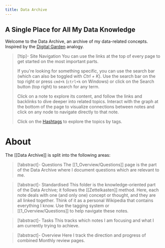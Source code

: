 ```yaml
---
title: Data Archive
---
```

## A Single Place for All My Data Knowledge

Welcome to the Data Archive, an archive of my data-related concepts. Inspired by the [Digital Garden](https://jzhao.xyz/posts/networked-thought/) analogy.

> [!tip]- Site Navigation
> You can use the links at the top of every page to get started on the most important parts.
> 
> If you're looking for something specific, you can use the search bar (which can also be toggled with _Ctrl + K_).
>  Use the search bar on the top right or press `cmd+k` (`ctrl+k` on Windows) or click on the Search button (top right) to search for any term.
>  
> Click on a note to explore its content, and follow the links and backlinks to dive deeper into related topics.
> Interact with the graph at the bottom of the page to visualize connections between notes and click on any node to navigate directly to that note.
> 
> Click on the [Hashtags](tags) to explore the topics by tags. 
# About

The [[Data Archive]] is split into the following areas:

> [!abstract]- Questions
> The [[1_Overview/Questions]] page is the part of the Data Archive where I document questions which are relevant to me.
> 

> [!abstract]- Standardised
> This folder is the knowledge-oriented part of the Data Archive; it follows the [[Zettelkasten]] method. Here, each note deals with one (and only one) concept or thought, and they are all linked together. Think of it as a personal Wikipedia that contains everything I know. Use the tagging system or [[1_Overview/Questions]] to help navigate these notes.
>

> [!abstract]- Tasks
> This tracks which notes I am focusing and what I am currently trying to achieve.

> [!abstract]- Overview
> Here I track the direction and progress of combined Monthly review pages.



